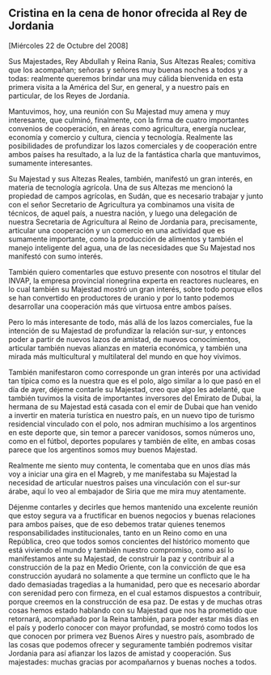 Cristina en la cena de honor ofrecida al Rey de Jordania
--------------------------------------------------------

[Miércoles 22 de Octubre del 2008]

Sus Majestades, Rey Abdullah y Reina Rania, Sus Altezas Reales; comitiva
que los acompañan; señoras y señores muy buenas noches a todos y a
todas: realmente queremos brindar una muy cálida bienvenida en esta
primera visita a la América del Sur, en general, y a nuestro país en
particular, de los Reyes de Jordania.

Mantuvimos, hoy, una reunión con Su Majestad muy amena y muy
interesante, que culminó, finalmente, con la firma de cuatro importantes
convenios de cooperación, en áreas como agricultura, energía nuclear,
economía y comercio y cultura, ciencia y tecnología. Realmente las
posibilidades de profundizar los lazos comerciales y de cooperación
entre ambos países ha resultado, a la luz de la fantástica charla que
mantuvimos, sumamente interesantes.

Su Majestad y sus Altezas Reales, también, manifestó un gran interés, en
materia de tecnología agrícola. Una de sus Altezas me mencionó la
propiedad de campos agrícolas, en Sudán, que es necesario trabajar y
junto con el señor Secretario de Agricultura ya combinamos una visita de
técnicos, de aquel país, a nuestra nación, y luego una delegación de
nuestra Secretaria de Agricultura al Reino de Jordania para,
precisamente, articular una cooperación y un comercio en una actividad
que es sumamente importante, como la producción de alimentos y también
el manejo inteligente del agua, una de las necesidades que Su Majestad
nos manifestó con sumo interés.

También quiero comentarles que estuvo presente con nosotros el titular
del INVAP, la empresa provincial rionegrina experta en reactores
nucleares, en lo cual también su Majestad mostró un gran interés, sobre
todo porque ellos se han convertido en productores de uranio y por lo
tanto podemos desarrollar una cooperación más que virtuosa entre ambos
países.

Pero lo más interesante de todo, más allá de los lazos comerciales, fue
la intención de su Majestad de profundizar la relación sur-sur, y
entonces poder a partir de nuevos lazos de amistad, de nuevos
conocimientos, articular también nuevas alianzas en materia económica, y
también una mirada más multicultural y multilateral del mundo en que hoy
vivimos.

También manifestaron como corresponde un gran interés por una actividad
tan típica como es la nuestra que es el polo, algo similar a lo que pasó
en el día de ayer, déjeme contarle su Majestad, creo que algo les
adelanté, que también tuvimos la visita de importantes inversores del
Emirato de Dubai, la hermana de su Majestad está casada con el emir de
Dubai que han venido a invertir en materia turística en nuestro país, en
un nuevo tipo de turismo residencial vinculado con el polo, nos admiran
muchísimo a los argentinos en este deporte que, sin temor a parecer
vanidosos, somos números uno, como en el fútbol, deportes populares y
también de elite, en ambas cosas parece que los argentinos somos muy
buenos Majestad.

Realmente me siento muy contenta, le comentaba que en unos días más voy
a iniciar una gira en el Magreb, y me manifestaba su Majestad la
necesidad de articular nuestros países una vinculación con el sur-sur
árabe, aquí lo veo al embajador de Siria que me mira muy atentamente.

Déjenme contarles y decirles que hemos mantenido una excelente reunión
que estoy segura va a fructificar en buenos negocios y buenas relaciones
para ambos países, que de eso debemos tratar quienes tenemos
responsabilidades institucionales, tanto en un Reino como en una
República, creo que todos somos concientes del histórico momento que
está viviendo el mundo y también nuestro compromiso, como así lo
manifestamos ante su Majestad, de construir la paz y contribuir al a
construcción de la paz en Medio Oriente, con la convicción de que esa
construcción ayudará no solamente a que termine un conflicto que le ha
dado demasiadas tragedias a la humanidad, pero que es necesario abordar
con serenidad pero con firmeza, en el cual estamos dispuestos a
contribuir, porque creemos en la construcción de esa paz. De estas y de
muchas otras cosas hemos estado hablando con su Majestad que nos ha
prometido que retornará, acompañado por la Reina también, para poder
estar más días en el país y poderlo conocer con mayor profundad, se
mostró como todos los que conocen por primera vez Buenos Aires y nuestro
país, asombrado de las cosas que podemos ofrecer y seguramente también
podremos visitar Jordania para así afianzar los lazos de amistad y
cooperación. Sus majestades: muchas gracias por acompañarnos y buenas
noches a todos. 
